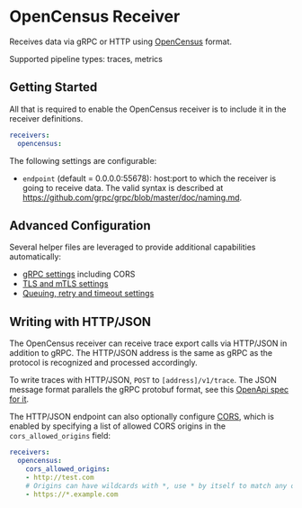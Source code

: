 # OpenCensus Receiver

Receives data via gRPC or HTTP using [OpenCensus]( https://opencensus.io/)
format.

Supported pipeline types: traces, metrics

## Getting Started

All that is required to enable the OpenCensus receiver is to include it in the
receiver definitions.

```yaml
receivers:
  opencensus:
```

The following settings are configurable:

- `endpoint` (default = 0.0.0.0:55678): host:port to which the receiver is
  going to receive data. The valid syntax is described at
  https://github.com/grpc/grpc/blob/master/doc/naming.md.

## Advanced Configuration

Several helper files are leveraged to provide additional capabilities automatically:

- [gRPC settings](https://github.com/open-telemetry/opentelemetry-collector/blob/main/config/configgrpc/README.md) including CORS
- [TLS and mTLS settings](https://github.com/open-telemetry/opentelemetry-collector/blob/main/config/configtls/README.md)
- [Queuing, retry and timeout settings](https://github.com/open-telemetry/opentelemetry-collector/blob/main/exporter/exporterhelper/README.md)

## Writing with HTTP/JSON

The OpenCensus receiver can receive trace export calls via HTTP/JSON in
addition to gRPC. The HTTP/JSON address is the same as gRPC as the protocol is
recognized and processed accordingly.

To write traces with HTTP/JSON, `POST` to `[address]/v1/trace`. The JSON message
format parallels the gRPC protobuf format, see this
[OpenApi spec for it](https://github.com/census-instrumentation/opencensus-proto/blob/master/gen-openapi/opencensus/proto/agent/trace/v1/trace_service.swagger.json).

The HTTP/JSON endpoint can also optionally configure
[CORS](https://fetch.spec.whatwg.org/#cors-protocol), which is enabled by
specifying a list of allowed CORS origins in the `cors_allowed_origins` field:

```yaml
receivers:
  opencensus:
    cors_allowed_origins:
    - http://test.com
    # Origins can have wildcards with *, use * by itself to match any origin.
    - https://*.example.com
```
